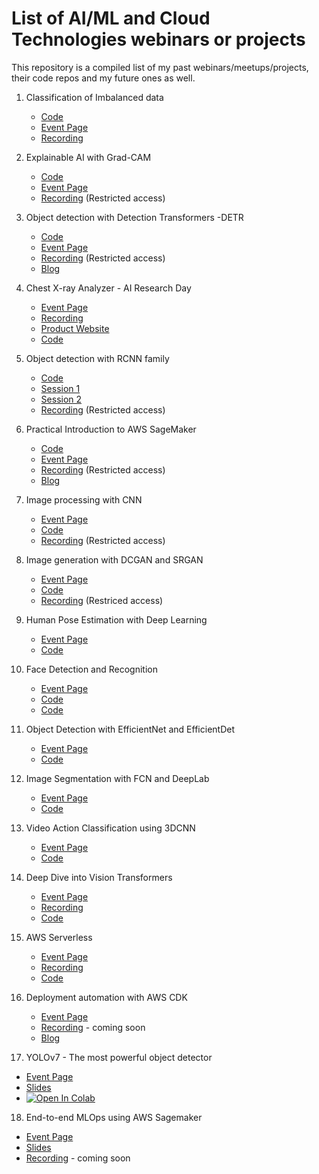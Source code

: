 # List of AI/ML and Cloud Technologies webinars or projects

This repository is a compiled list of my past webinars/meetups/projects, their code repos and my future ones as well.

1. Classification of Imbalanced data
      * [Code](https://github.com/bismillahkani/imbalanced-learning)
      * [Event Page](https://www.meetup.com/Disrupt-4-0/events/268767123/)
      * [Recording](https://www.youtube.com/watch?v=g6F_zNcULKE)

2. Explainable AI with Grad-CAM
      * [Code](https://github.com/bismillahkani/grad-cam)
      * [Event Page](https://www.meetup.com/Disrupt-4-0/events/zfsxrrybcjbrb/)
      * [Recording](https://www.youtube.com/watch?v=VG8meYovZIE) (Restricted access)
      
3. Object detection with Detection Transformers -DETR
      * [Code](https://github.com/bismillahkani/detection-transformers)
      * [Event Page](https://www.meetup.com/Disrupt-4-0/events/xqxlsrybclbcb/)
      * [Recording](https://www.youtube.com/watch?v=pKFvA2S_n7Y) (Restricted access)
      * [Blog](https://www.cellstrat.com/2020/08/07/end-to-end-object-detection-with-transformers/)
      
4. Chest X-ray Analyzer - AI Research Day
      * [Event Page](https://www.meetup.com/Disrupt-4-0/events/271797814/)
      * [Recording](https://www.youtube.com/watch?v=jrLbRh176I8)
      * [Product Website](https://ai.cellstrat.com/)
      * [Code](https://github.com/bismillahkani/COVID19-Xray-Analyzer)
      
5. Object detection with RCNN family
      * [Code](https://github.com/bismillahkani/object-detection-rcnn-family)
      * [Session 1](https://www.meetup.com/Disrupt-4-0/events/272547378/)
      * [Session 2](https://www.meetup.com/Disrupt-4-0/events/272927751/)
      * [Recording](https://www.youtube.com/watch?v=D9fjievbljo) (Restricted access)
            
6. Practical Introduction to AWS SageMaker
      * [Code](https://github.com/bismillahkani/Practical-Introduction-To-AWS-SageMaker)
      * [Event Page](https://www.meetup.com/Disrupt-4-0/events/271536622/)      
      * [Recording](https://www.youtube.com/watch?v=0fhayg9aPek) (Restricted access)
      * [Blog](https://www.cellstrat.com/2020/09/27/practical-guide-to-deploy-ml-models-in-aws-sagemaker/)
      
7. Image processing with CNN
      * [Event Page](https://www.meetup.com/Disrupt-4-0/events/272556573/)
      * [Code](https://colab.research.google.com/drive/1fgTz8Tw1HHfVuyWCWyzjJaMg4SE9DpUd?authuser=1)
      * [Recording](https://www.youtube.com/watch?v=oi_n1OSHDbo) (Restricted access)
     
8. Image generation with DCGAN and SRGAN
      * [Event Page](https://www.meetup.com/Disrupt-4-0/events/273921687/)
      * [Code](https://drive.google.com/file/d/1heci5laE-T0_1cPeQt1D96j9jIsqkv5q/view?usp=sharing)
      * [Recording](https://www.youtube.com/watch?v=yzdQB0sVd90) (Restriced access)

9. Human Pose Estimation with Deep Learning
      * [Event Page](https://www.meetup.com/Disrupt-4-0/events/275535348/)
      * [Code](https://drive.google.com/file/d/1h6eWqpWxtcX5CmrUJyr4XyMv_panPMKZ/view?usp=sharing)

10. Face Detection and Recognition
      * [Event Page](https://www.meetup.com/Disrupt-4-0/events/276166688/)
      * [Code](https://drive.google.com/file/d/1G6VyjGDGQqE3iYsGBSwUoAHEoiTsvvGQ/view?usp=sharing) 
      * [Code](https://colab.research.google.com/drive/1SZHl5QgVAuG8xYJ0n_9ek_89xw75J89l?usp=sharing) 

11. Object Detection with EfficientNet and EfficientDet
      * [Event Page](https://www.meetup.com/Disrupt-4-0/events/277231694/)
      * [Code](https://colab.research.google.com/drive/1oR-lKSw0psaWGatGCv70ih3M0PktVDZa?usp=sharing)

12. Image Segmentation with FCN and DeepLab
      * [Event Page](https://www.meetup.com/Disrupt-4-0/events/277847418/)
      * [Code](https://drive.google.com/file/d/1gMYikYENZslS9KhozG5WefSKr784qvYZ/view?usp=sharing)

13. Video Action Classification using 3DCNN
      * [Event Page](https://www.meetup.com/Disrupt-4-0/events/274670864/)
      * [Code](https://colab.research.google.com/drive/1IgWoCwtPwYgqlEKm3Cml3Gy4e-uCor4r?usp=sharing)

14. Deep Dive into Vision Transformers
      * [Event Page](https://www.meetup.com/TFUGChennai/events/280273283/)
      * [Recording](https://drive.google.com/file/d/1YqbcHUxXwAo56yCH-vSGwB3xNbzQar1v/view)
      * [Code](https://github.com/bismillahkani/Vision-Transformers)

15. AWS Serverless
      * [Event Page](https://www.meetup.com/Disrupt-4-0/events/282546962/)
      * [Recording](https://www.youtube.com/watch?v=aSYVz2Nf4Mc&t=1210s)
      * [Code](https://github.com/bismillahkani/AWS-Serverless-AI)

16. Deployment automation with AWS CDK
     * [Event Page](https://www.meetup.com/Disrupt-4-0/events/285223941/)
     * [Recording]() - coming soon
     * [Blog](https://www.linkedin.com/feed/update/urn:li:activity:6928906904257671168/)
     
16. YOLOv7 - The most powerful object detector
* [Event Page](https://www.meetup.com/disrupt-4-0/events/287959198/)
* [Slides](https://docs.google.com/presentation/d/1r2GSDyu1Uf5uSuSseUBSc4wNh0ObhguS/edit?usp=sharing&ouid=115871875343369560787&rtpof=true&sd=true)
* [![Open In Colab](https://colab.research.google.com/assets/colab-batch.svg)](https://colab.research.google.com/drive/1yV7K_LGWh7cHyMKspOI4we_evO3gufIe)

18. End-to-end MLOps using AWS Sagemaker
* [Event Page](https://www.meetup.com/disrupt-4-0/events/287033107/)
* [Slides](https://docs.google.com/presentation/d/1libfsHU-5W36kDz4fILa0UKCDoxbAGES/edit?usp=sharing&ouid=103887850058510011757&rtpof=true&sd=true)
* [Recording]() - coming soon
